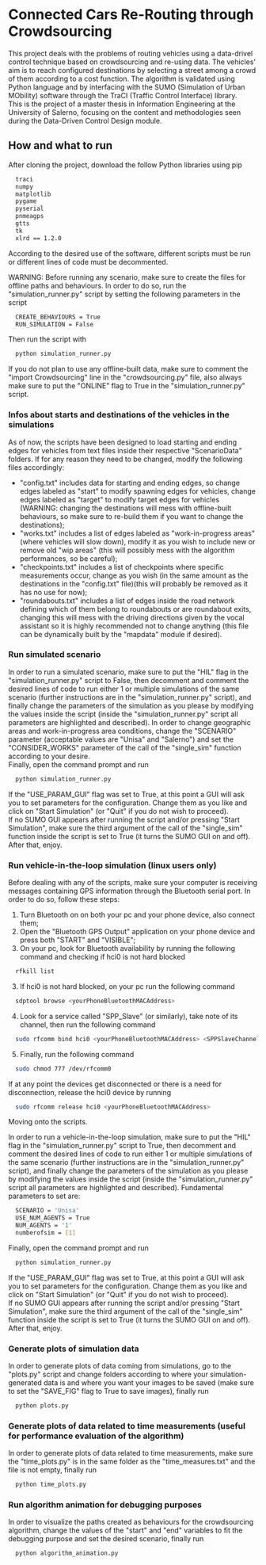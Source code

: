 
# Connected Cars Re-Routing through Crowdsourcing

This project deals with the problems of routing vehicles using a data-drivel control technique based on crowdsourcing and re-using data. The vehicles' aim is to reach configured destinations by selecting a street among a crowd of them according to a cost function. The algorithm is validated using Python language and by interfacing with the SUMO (Simulation of Urban MObility) software through the TraCI (Traffic Control Interface) library.\
This is the project of a master thesis in Information Engineering at the University of Salerno, focusing on the content and methodologies seen during the Data-Driven Control Design module.



## How and what to run

After cloning the project, download the follow Python libraries using pip

```bash
  traci
  numpy
  matplotlib
  pygame
  pyserial
  pnmeagps
  gtts
  tk
  xlrd == 1.2.0
```

According to the desired use of the software, different scripts must be run or different lines of code must be decommented.

WARNING: Before running any scenario, make sure to create the files for offline paths and behaviours. In order to do so, run the "simulation_runner.py" script by setting the following parameters in the script
```bash
  CREATE_BEHAVIOURS = True
  RUN_SIMULATION = False
```
Then run the script with 
```bash
  python simulation_runner.py
```
If you do not plan to use any offline-built data, make sure to comment the "import Crowdsourcing" line in the "crowdsourcing.py" file, also always make sure to put the "ONLINE" flag to True in the "simulation_runner.py" script.

### Infos about starts and destinations of the vehicles in the simulations

As of now, the scripts have been designed to load starting and ending edges for vehicles from text files inside their respective "ScenarioData" folders. If for any reason they need to be changed, modify the following files accordingly:
- "config.txt" includes data for starting and ending edges, so change edges labeled as "start" to modify spawning edges for vehicles, change edges labeled as "target" to modify target edges for vehicles (WARNING: changing the destinations will mess with offline-built behaviours, so make sure to re-build them if you want to change the destinations);
- "works.txt" includes a list of edges labeled as "work-in-progress areas" (where vehicles will slow down), modify it as you wish to include new or remove old "wip areas" (this will possibly mess with the algorithm performances, so be careful);
- "checkpoints.txt" includes a list of checkpoints where specific measurements occur, change as you wish (in the same amount as the destinations in the "config.txt" file)(this will probably be removed as it has no use for now);
- "roundabouts.txt" includes a list of edges inside the road network defining which of them belong to roundabouts or are roundabout exits, changing this will mess with the driving directions given by the vocal assistant so it is highly recommended not to change anything (this file can be dynamically built by the "mapdata" module if desired).

### Run simulated scenario

In order to run a simulated scenario, make sure to put the "HIL" flag in the "simulation_runner.py" script to False, then decomment and comment the desired lines of code to run either 1 or multiple simulations of the same scenario (further instructions are in the "simulation_runner.py" script), and finally change the parameters of the simulation as you please by modifying the values inside the script (inside the "simulation_runner.py" script all parameters are highlighted and described). In order to change geographic areas and work-in-progress area conditions, change the "SCENARIO" parameter (acceptable values are "Unisa" and "Salerno") and set the "CONSIDER_WORKS" parameter of the call of the "single_sim" function according to your desire.\
Finally, open the command prompt and run

```bash
  python simulation_runner.py
```
If the "USE_PARAM_GUI" flag was set to True, at this point a GUI will ask you to set parameters for the configuration. Change them as you like and click on "Start Simulation" (or "Quit" if you do not wish to proceed).\
If no SUMO GUI appears after running the script and/or pressing "Start Simulation", make sure the third argument of the call of the "single_sim" function inside the script is set to True (it turns the SUMO GUI on and off).\
After that, enjoy.

### Run vehicle-in-the-loop simulation (linux users only)

Before dealing with any of the scripts, make sure your computer is receiving messages containing GPS information through the Bluetooth serial port. In order to do so, follow these steps:
1. Turn Bluetooth on on both your pc and your phone device, also connect them;
2. Open the "Bluetooth GPS Output" application on your phone device and press both "START" and "VISIBLE";
3. On your pc, look for Bluetooth availability by running the following command and checking if hci0 is not hard blocked
```bash
  rfkill list
```
3. If hci0 is not hard blocked, on your pc run the following command
```bash
  sdptool browse <yourPhoneBluetoothMACAddress>
```
4. Look for a service called "SPP_Slave" (or similarly), take note of its channel, then run the following command
```bash
  sudo rfcomm bind hci0 <yourPhoneBluetoothMACAddress> <SPPSlaveChannel>
```
5. Finally, run the following command
```bash
  sudo chmod 777 /dev/rfcomm0
```
If at any point the devices get disconnected or there is a need for disconnection, release the hci0 device by running
```bash
  sudo rfcomm release hci0 <yourPhoneBluetoothMACAddress>
```
Moving onto the scripts.

In order to run a vehicle-in-the-loop simulation, make sure to put the "HIL" flag in the "simulation_runner.py" script to True, then decomment and comment the desired lines of code to run either 1 or multiple simulations of the same scenario (further instructions are in the "simulation_runner.py" script), and finally change the parameters of the simulation as you please by modifying the values inside the script (inside the "simulation_runner.py" script all parameters are highlighted and described). Fundamental parameters to set are: 
```bash
  SCENARIO = 'Unisa'
  USE_NUM_AGENTS = True
  NUM_AGENTS = '1'
  numberofsim = [1]
```

Finally, open the command prompt and run

```bash
  python simulation_runner.py
```

If the "USE_PARAM_GUI" flag was set to True, at this point a GUI will ask you to set parameters for the configuration. Change them as you like and click on "Start Simulation" (or "Quit" if you do not wish to proceed).\
If no SUMO GUI appears after running the script and/or pressing "Start Simulation", make sure the third argument of the call of the "single_sim" function inside the script is set to True (it turns the SUMO GUI on and off).\
After that, enjoy.

### Generate plots of simulation data

In order to generate plots of data coming from simulations, go to the "plots.py" script and change folders according to where your simulation-generated data is and where you want your images to be saved (make sure to set the "SAVE_FIG" flag to True to save images), finally run  
```bash
  python plots.py
```

### Generate plots of data related to time measurements (useful for performance evaluation of the algorithm)

In order to generate plots of data related to time measurements, make sure the "time_plots.py" is in the same folder as the "time_measures.txt" and the file is not empty, finally run  
```bash
  python time_plots.py
```

### Run algorithm animation for debugging purposes

In order to visualize the paths created as behaviours for the crowdsourcing algorithm, change the values of the "start" and "end" variables to fit the debugging purpose and set the desired scenario, finally run
```bash
  python algorithm_animation.py
```
